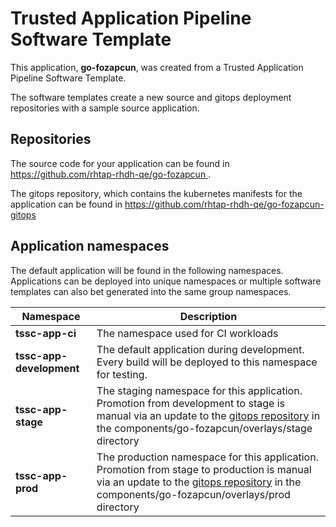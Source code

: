 # Trusted Application Pipeline Software Template

This application, **go-fozapcun**, was created from a Trusted Application Pipeline Software Template.

The software templates create a new source and gitops deployment repositories with a sample source application. 

## Repositories

The source code for your application can be found in [https://github.com/rhtap-rhdh-qe/go-fozapcun ](https://github.com/rhtap-rhdh-qe/go-fozapcun ).
 
The gitops repository, which contains the kubernetes manifests for the application can be found in 
[https://github.com/rhtap-rhdh-qe/go-fozapcun-gitops ](https://github.com/rhtap-rhdh-qe/go-fozapcun-gitops ) 

## Application namespaces 

The default application will be found in the following namespaces. Applications can be deployed into unique namespaces or multiple software templates can also bet generated into the same group namespaces.  

|  Namespace   |  Description   |  
| -------- | -------- |
| **tssc-app-ci** | The namespace used for CI workloads |
| **tssc-app-development** | The default application during development. Every build will be deployed to this namespace for testing. |
| **tssc-app-stage** | The staging namespace for this application. Promotion from development to stage is manual via an update to the [gitops repository](https://github.com/rhtap-rhdh-qe/go-fozapcun-gitops ) in the components/go-fozapcun/overlays/stage directory |
| **tssc-app-prod** | The production namespace for this application. Promotion from stage to production is manual via an update to the [gitops repository](https://github.com/rhtap-rhdh-qe/go-fozapcun-gitops ) in the components/go-fozapcun/overlays/prod directory |